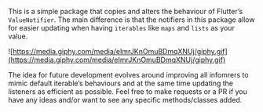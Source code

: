 This is a simple package that copies and alters the behaviour of Flutter’s `ValueNotifier`. The main difference is that the notifiers in this package allow for easier updating when having `iterables` like `maps` and `lists` as your value.

![https://media.giphy.com/media/eImrJKnOmuBDmqXNUj/giphy.gif](https://media.giphy.com/media/eImrJKnOmuBDmqXNUj/giphy.gif)

The idea for future development evolves around improving all infomrers to mimic default iterable’s behaviours and at the same time updating the listeners as efficient as possible. Feel free to make requests or a PR if you have any ideas and/or want to see any specific methods/classes added.
